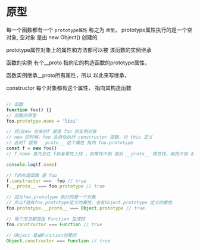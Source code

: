 # 原型

每一个函数都有一个 `prototype属性` 称之为 `原型`， prototype属性执行的是一个空对象, 空对象 是由 new Object() 创建的

prototype属性对象上的属性和方法都可以被 该函数的实例继承

函数的实例 有个__proto 指向它的构造函数的prototype属性，

函数实例继承__proto所有属性，所以 以此来写继承，

constructor 每个对象都有这个属性， 指向其构造函数

```js

// 函数
function foo() {}
// 函数的原型
foo.prototype.name = 'lisi'

// 经过new 出来的f 就是 foo 的实例对象
// new 的时候，foo 会自动执行 constructor 函数，对 this 定义
// 此时f 就有 __proto__ 这个属性 指向 foo.prototype
const f = new foo()
// f.name 首先会在 f自身属性上找 ，如果找不到 就从 __proto__ 属性找，再找不到 就继续 f.__proto__.prototype.__proto__ 找，此时就形成了 原型链

console.log(f.name)

// f的构造函数 是 foo
f.constructor ===  foo // true
f.__proto__ === foo.prototype // true

// 因为foo.prototype 执行的是一个对象
// 所以f就有foo.prototype定义的属性，也有Object.prototype 定义的属性
foo.prototype.__proto__ === Object.prototype // true

// 每个方法都是由 Function 生成的 
foo.constructor === Function // true

// Object 是由Function创建的
Object.constructor === Function // true

```